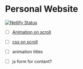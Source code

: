 # Personal Website


[![Netlify Status](https://api.netlify.com/api/v1/badges/f36bd0ad-ba72-4e05-bb94-dd0411b6e3cc/deploy-status)](https://app.netlify.com/sites/samf/deploys)


- [ ] [Animation on scroll](https://css-tricks.com/books/greatest-css-tricks/scroll-animation/)
- [ ] [css on scroll ](https://coolcssanimation.com/how-to-trigger-a-css-animation-on-scroll/)
- [ ] animation titles
- [ ] js form for contant?

